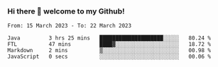 ### Hi there 👋 welcome to my Github! 

<!--START_SECTION:waka-->

```text
From: 15 March 2023 - To: 22 March 2023

Java         3 hrs 25 mins   ████████████████████░░░░░   80.24 %
FTL          47 mins         ████▓░░░░░░░░░░░░░░░░░░░░   18.72 %
Markdown     2 mins          ▒░░░░░░░░░░░░░░░░░░░░░░░░   00.98 %
JavaScript   0 secs          ░░░░░░░░░░░░░░░░░░░░░░░░░   00.06 %
```

<!--END_SECTION:waka-->
